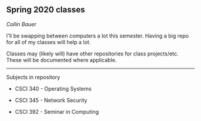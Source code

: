 ## Spring 2020 classes

*Collin Bauer*

I'll be swapping between computers a lot this semester. Having a big repo for all of my classes will help a lot.

Classes may (likely will) have other repositories for class projects/etc. These will be documented where applicable.

---

Subjects in repository

- CSCI 340 - Operating Systems

- CSCI 345 - Network Security

- CSCI 392 - Seminar in Computing
